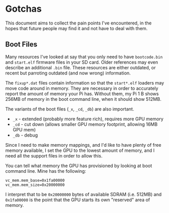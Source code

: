 Gotchas
=======

This document aims to collect the pain points I've encountered, in the hopes
that future people may find it and not have to deal with them.

Boot Files
----------

Many resources I've looked at say that you only need to have `bootcode.bin` and
`start.elf` firmware files in your SD card. Older references may even describe
an additional `.bin` file. These resources are either outdated, or recent but
parroting outdated (and now wrong) information.

The `fixup*.dat` files contain information so that the `start*.elf` loaders may
move code around in memory. They are necessary in order to accurately report the
amount of memory your Pi has. Without them, my Pi 1 B shows 256MB of memory in
the boot command line, when it should show 512MB.

The variants of the boot files (`_x`, `_cd`, `_db`) are also important.
- `_x` - extended (probably more feature rich), requires more GPU memory
- `_cd` - cut down (allows smaller GPU memory footprint, allowing 16MB GPU mem)
- `_db` - debug

Since I need to make memory mappings, and I'd like to have plenty of free memory
available, I set the GPU to the lowest amount of memory, and I need all the
support files in order to allow this.

You can tell what memory the GPU has provisioned by looking at boot command
line. Mine has the following:

    vc_mem.mem_base=0x1fa00000
    vc_mem.mem_size=0x20000000
    
I interpret that to be `0x20000000` bytes of available SDRAM (i.e. 512MB) and
`0x1fa00000` is the point that the GPU starts its own "reserved" area of memory.
